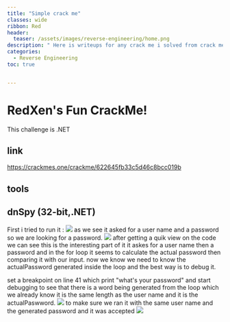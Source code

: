 ```yaml
---
title: "Simple crack me"
classes: wide
ribbon: Red
header:
  teaser: /assets/images/reverse-engineering/home.png
description: " Here is writeups for any crack me i solved from crack me.one"
categories:
  - Reverse Engineering
toc: true


---
```


# RedXen's Fun CrackMe!
This challenge is .NET

## link
https://crackmes.one/crackme/622645fb33c5d46c8bcc019b

## tools
dnSpy (32-bit,.NET)
---
First i tried to run it :
![](/assets/images/reverse-engineering/RedXen's_Fun_CrackMe1.PNG)
as we see it asked for a user name and a password so we are looking for a password.
![](/assets/images/reverse-engineering/RedXen's_Fun_CrackMe2.PNG)
after getting a quik view on the code we can see this is the interesting part of it
it askes for a user name then a password and in the for loop it seems to calculate the actual password then comparing it with our input.
now we know we need to know the actualPassword generated inside the loop and the best way is to debug it.

set a breakpoint on line 41 which print "what's your password" and start debugging to see that there is a word being generated from the loop which we already know it is the same length as the user name and it is the actualPaswword.
![](/assets/images/reverse-engineering/RedXen's_Fun_CrackMe4.PNG)
to make sure we ran it with the same user name and the generated password and it was accepted
![](/assets/images/reverse-engineering/RedXen's_Fun_CrackMe5.PNG)

